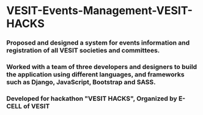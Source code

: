 # VESIT-Events-Management-VESIT-HACKS
### Proposed and designed a system for events information and registration of all VESIT societies and committees.
### Worked with a team of three developers and designers to build the application using different languages, and frameworks such as Django, JavaScript, Bootstrap and SASS.
### Developed for hackathon "VESIT HACKS", Organized by E-CELL of VESIT

